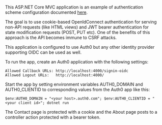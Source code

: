 This ASP.NET Core MVC application is an example of authentication scheme configuration documented [here](https://docs.microsoft.com/en-us/aspnet/core/security/authorization/limitingidentitybyscheme?view=aspnetcore-2.1&tabs=aspnetcore2x).

The goal is to use cookie-based OpenIdConnect authentication for serving non-API requests (like HTML views) and JWT bearer authentication for state modification requests (POST, PUT etc). One of the benefits of this approach is the API becomes immune to CSRF attacks.

This application is configured to use Auth0 but any other identity provider supporting OIDC can be used as well.

To run the app, create an Auth0 application with the following settings:

```
Allowed Callback URLs: http://localhost:4000/signin-oidc
Allowed Logout URLs:   http://localhost:4000/
```

Start the app by setting environment variables AUTH0_DOMAIN and AUTH0_CLIENTID to corresponding values from the Auth0 app like this:

```
$env:AUTH0_DOMAIN = "<your host>.auth0.com"; $env:AUTH0_CLIENTID = "<your client id>"; dotnet run
```

The Contact page is protected with a cookie and the About page posts to a controller action protected with a bearer token.